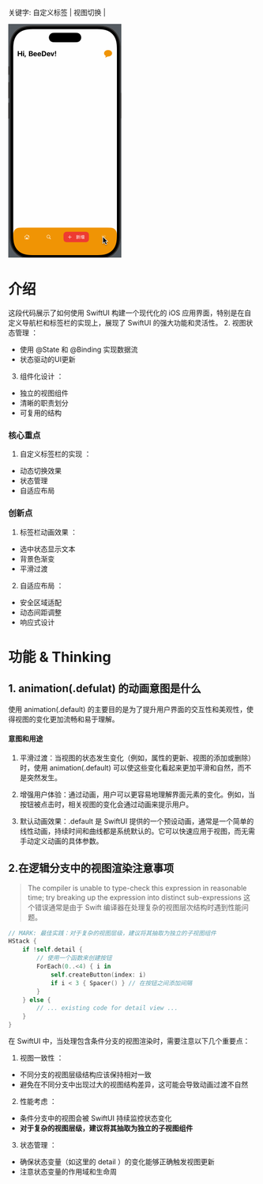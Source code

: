 关键字: 自定义标签 | 视图切换 | 

![效果](./images/17-14.gif)
# 介绍

这段代码展示了如何使用 SwiftUI 构建一个现代化的 iOS 应用界面，特别是在自定义导航栏和标签栏的实现上，展现了 SwiftUI 的强大功能和灵活性。
2. 视图状态管理 ：
- 使用 @State 和 @Binding 实现数据流
- 状态驱动的UI更新
3. 组件化设计 ：
- 独立的视图组件
- 清晰的职责划分
- 可复用的结构
### 核心重点
1. 自定义标签栏的实现 ：
- 动态切换效果
- 状态管理
- 自适应布局
### 创新点
1. 标签栏动画效果 ：
- 选中状态显示文本
- 背景色渐变
- 平滑过渡
2. 自适应布局 ：
- 安全区域适配
- 动态间距调整
- 响应式设计
# 功能 & Thinking

## 1. animation(.defulat) 的动画意图是什么
使用 animation(.default) 的主要目的是为了提升用户界面的交互性和美观性，使得视图的变化更加流畅和易于理解。
#### 意图和用途
1. 平滑过渡：当视图的状态发生变化（例如，属性的更新、视图的添加或删除）时，使用 animation(.default) 可以使这些变化看起来更加平滑和自然，而不是突然发生。
>
2. 增强用户体验：通过动画，用户可以更容易地理解界面元素的变化。例如，当按钮被点击时，相关视图的变化会通过动画来提示用户。
>
3. 默认动画效果：.default 是 SwiftUI 提供的一个预设动画，通常是一个简单的线性动画，持续时间和曲线都是系统默认的。它可以快速应用于视图，而无需手动定义动画的具体参数。

## 2.在逻辑分支中的视图渲染注意事项

> The compiler is unable to type-check this expression in reasonable time; try breaking up the expression into distinct sub-expressions 
> 这个错误通常是由于 Swift 编译器在处理复杂的视图层次结构时遇到性能问题。

``` swift 
// MARK: 最佳实践：对于复杂的视图层级，建议将其抽取为独立的子视图组件
HStack {
    if !self.detail {
        // 使用一个函数来创建按钮
        ForEach(0..<4) { i in
            self.createButton(index: i)
            if i < 3 { Spacer() } // 在按钮之间添加间隔
        }
    } else {
        // ... existing code for detail view ...
    }
}
```
在 SwiftUI 中，当处理包含条件分支的视图渲染时，需要注意以下几个重要点：
1. 视图一致性 ：
- 不同分支的视图层级结构应该保持相对一致
- 避免在不同分支中出现过大的视图结构差异，这可能会导致动画过渡不自然
2. 性能考虑 ：
- 条件分支中的视图会被 SwiftUI 持续监控状态变化
- **对于复杂的视图层级，建议将其抽取为独立的子视图组件**
3. 状态管理 ：
- 确保状态变量（如这里的 detail ）的变化能够正确触发视图更新
- 注意状态变量的作用域和生命周